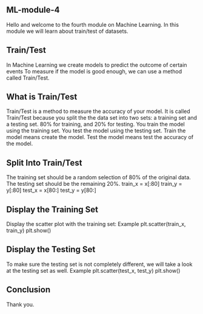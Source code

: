 ## ML-module-4
Hello and welcome to the fourth module on Machine Learning.
In this module we will learn about train/test of datasets.

## Train/Test
In Machine Learning we create models to predict the outcome of certain events
To measure if the model is good enough, we can use a method called Train/Test.

## What is Train/Test
Train/Test is a method to measure the accuracy of your model.
It is called Train/Test because you split the the data set into two sets: a training set and a testing set.
80% for training, and 20% for testing.
You train the model using the training set.
You test the model using the testing set.
Train the model means create the model.
Test the model means test the accuracy of the model.

## Split Into Train/Test
The training set should be a random selection of 80% of the original data.
The testing set should be the remaining 20%.
train_x = x[:80]
train_y = y[:80]
test_x = x[80:]
test_y = y[80:]

## Display the Training Set
Display the scatter plot with the training set:
Example
plt.scatter(train_x, train_y)
plt.show()

## Display the Testing Set
To make sure the testing set is not completely different, we will take a look at the testing set as well.
Example
plt.scatter(test_x, test_y)
plt.show()

## Conclusion
Thank you.
